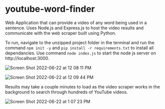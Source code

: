 # youtube-word-finder

Web Application that can provide a video of any word being used in a sentence. Uses Node.js and Express.js to host the video results and communicate with the web scraper built using Python.

To run, navigate to the unzipped project folder in the terminal and run the command ``npm init -y`` and ``pip install -r requirements.txt`` to install all dependancies.
Use command ``node index.js`` to start the node js server on http://localhost:3000. 


![Screen Shot 2022-06-22 at 12 08 11 PM](https://user-images.githubusercontent.com/65328908/175117084-a9f0fb32-e9ce-416b-8b72-8d8e7e742bd9.png)

![Screen Shot 2022-06-22 at 12 09 44 PM](https://user-images.githubusercontent.com/65328908/175117318-20a475ca-c80c-4a99-b291-623895d2c2e2.png)

Results may take a couple minutes to load as the video scraper works in the background to search through hundreds of YouTube videos.

![Screen Shot 2022-06-22 at 1 07 23 PM](https://user-images.githubusercontent.com/65328908/175126776-3982902d-fe4d-4d08-bcba-91f33736c244.png)

